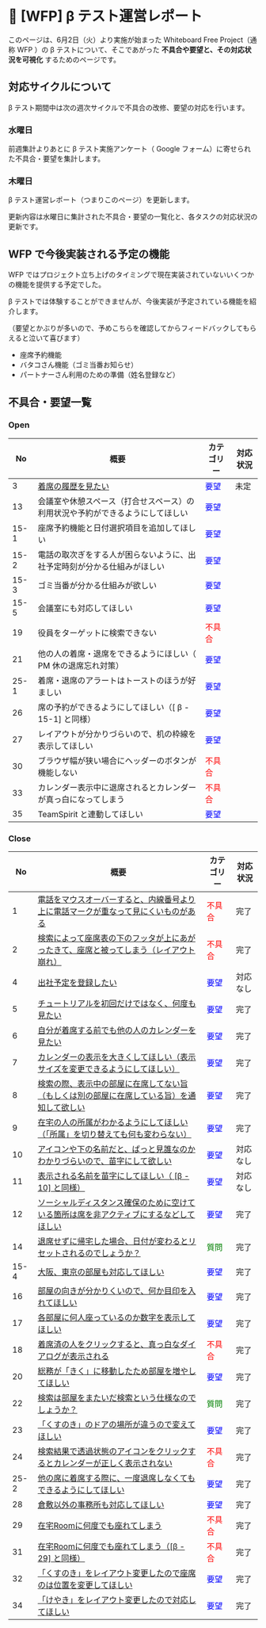 # 🌳 [WFP] β テスト運営レポート



このページは、6月2日（火）より実施が始まった Whiteboard Free Project（通称 WFP ）の β テストについて、そこであがった **不具合や要望と、その対応状況を可視化** するためのページです。



## 対応サイクルについて

β テスト期間中は次の週次サイクルで不具合の改修、要望の対応を行います。

### 水曜日

前週集計よりあとに β テスト実施アンケート（ Google フォーム）に寄せられた不具合・要望を集計します。

### 木曜日

β テスト運営レポート（つまりこのページ）を更新します。

更新内容は水曜日に集計された不具合・要望の一覧化と、各タスクの対応状況の更新です。



## WFP で今後実装される予定の機能

WFP ではプロジェクト立ち上げのタイミングで現在実装されていないいくつかの機能を提供する予定でした。

β テストでは体験することができませんが、今後実装が予定されている機能を紹介します。

（要望とかぶりが多いので、予めこちらを確認してからフィードバックしてもらえると泣いて喜びます）

- 座席予約機能
- バタコさん機能（ゴミ当番お知らせ）
- パートナーさん利用のための準備（姓名登録など）



## 不具合・要望一覧

### Open

| No    | 概要                                                         | カテゴリー                              | 対応状況 |
| ----- | ------------------------------------------------------------ | --------------------------------------- | -------- |
| 3    | [着席の履歴を見たい](https://github.com/a-kodama/WFP_beta_test/blob/master/Beta-3.md)                                           | <span style="color: blue;">要望</span>  |   未定       |
| 13   | 会議室や休憩スペース（打合せスペース）の利用状況や予約ができるようにしてほしい | <span style="color: blue;">要望</span>  |          |
| 15-1 | 座席予約機能と日付選択項目を追加してほしい                   | <span style="color: blue;">要望</span>  |          |
| 15-2 | 電話の取次ぎをする人が困らないように、出社予定時刻が分かる仕組みがほしい | <span style="color: blue;">要望</span>  |          |
| 15-3 | ゴミ当番が分かる仕組みが欲しい                               | <span style="color: blue;">要望</span>  |          |
| 15-5 | 会議室にも対応してほしい                                     | <span style="color: blue;">要望</span>  |          |
| 19 | 役員をターゲットに検索できない                      | <span style="color: red;">不具合</span> |          |
| 21 | 他の人の着席・退席をできるようにほしい（ PM 休の退席忘れ対策）   | <span style="color: blue;">要望</span>  |          |
| 25-1 | 着席・退席のアラートはトーストのほうが好ましい | <span style="color: blue;">要望</span> |          |
| 26 | 席の予約ができるようにしてほしい（[ β - 15-1] と同様） | <span style="color: blue;">要望</span> |          |
| 27 | レイアウトが分かりづらいので、机の枠線を表示してほしい | <span style="color: blue;">要望</span> |          |
| 30 | ブラウザ幅が狭い場合にヘッダーのボタンが機能しない | <span style="color: red;">不具合</span> |          |
| 33 | カレンダー表示中に退席されるとカレンダーが真っ白になってしまう | <span style="color: red;">不具合</span> |          |
| 35 | TeamSpirit と連動してほしい | <span style="color: blue;">要望</span> |          |


### Close

| No   | 概要                                                         | カテゴリー                              | 対応状況 |
| ---- | ------------------------------------------------------------ | --------------------------------------- | -------- |
| 1    | [電話をマウスオーバーすると、内線番号より上に電話マークが重なって見にくいものがある](https://github.com/a-kodama/WFP_beta_test/blob/master/Beata-1.md) | <span style="color: red;">不具合</span> | 完了     |
| 2    | [検索によって座席表の下のフッタが上にあがったきて、座席と被ってしまう（レイアウト崩れ）](https://github.com/a-kodama/WFP_beta_test/blob/master/Beta-2.md) | <span style="color: red;">不具合</span> | 完了     |
| 4    | [出社予定を登録したい](https://github.com/a-kodama/WFP_beta_test/blob/master/Beta-4.md) | <span style="color: blue;">要望</span>  | 対応なし |
| 5    | [チュートリアルを初回だけではなく、何度も見たい](https://github.com/a-kodama/WFP_beta_test/blob/master/Beta-5.md) | <span style="color: blue;">要望</span>  | 完了     |
| 6    | [自分が着席する前でも他の人のカレンダーを見たい](https://github.com/a-kodama/WFP_beta_test/blob/master/Beta-6.md) | <span style="color: blue;">要望</span>  | 完了     |
| 7    | [カレンダーの表示を大きくしてほしい（表示サイズを変更できるようにしてほしい）](https://github.com/a-kodama/WFP_beta_test/blob/master/Beta-7.md) | <span style="color: blue;">要望</span>  | 完了     |
| 8    | [検索の際、表示中の部屋に在席してない旨（もしくは別の部屋に在席している旨）を通知して欲しい](https://github.com/a-kodama/WFP_beta_test/blob/master/Beta-8.md) | <span style="color: blue;">要望</span>  | 完了     |
| 9    | [在宅の人の所属がわかるようにしてほしい（「所属」を切り替えても何も変わらない）](https://github.com/a-kodama/WFP_beta_test/blob/master/Beta-9.md) | <span style="color: blue;">要望</span>  | 完了 |
| 10   | [アイコンや下の名前だと、ぱっと見誰なのかわかりづらいので、苗字にして欲しい](https://github.com/a-kodama/WFP_beta_test/blob/master/Beta-10.md) | <span style="color: blue;">要望</span>  | 対応なし |
| 11   | [表示される名前を苗字にしてほしい（ [β - 10] と同様）](https://github.com/a-kodama/WFP_beta_test/blob/master/Beta-11.md) | <span style="color: blue;">要望</span>  | 対応なし |
| 12   | [ソーシャルディスタンス確保のために空けている箇所は席を非アクティブにするなどしてほしい](https://github.com/a-kodama/WFP_beta_test/blob/master/Beta-12.md) | <span style="color: blue;">要望</span>  | 完了     |
| 14   | [退席せずに帰宅した場合、日付が変わるとリセットされるのでしょうか？](https://github.com/a-kodama/WFP_beta_test/blob/master/Beta-14.md) | <span style="color: green;">質問</span> | 完了     |
| 15-4 | [大阪、東京の部屋も対応してほしい](https://github.com/a-kodama/WFP_beta_test/blob/master/Beta-15-4.md) | <span style="color: blue;">要望</span>  | 完了 |
| 16   | [部屋の向きが分かりくいので、何か目印を入れてほしい](https://github.com/a-kodama/WFP_beta_test/blob/master/Beta-16.md) | <span style="color: blue;">要望</span>  | 完了     |
| 17   | [各部屋に何人座っているのか数字を表示してほしい](https://github.com/a-kodama/WFP_beta_test/blob/master/Beta-17.md) | <span style="color: blue;">要望</span>  | 完了     |
| 18 | [着席済の人をクリックすると、真っ白なダイアログが表示される](https://github.com/a-kodama/WFP_beta_test/blob/master/Beta-18.md) | <span style="color: red;">不具合</span> | 完了 |
| 20   | [総務が「きく」に移動したため部屋を増やしてほしい](https://github.com/a-kodama/WFP_beta_test/blob/master/Beta-20.md) | <span style="color: blue;">要望</span>  | 完了     |
| 22   | [検索は部屋をまたいだ検索という仕様なのでしょうか？](https://github.com/a-kodama/WFP_beta_test/blob/master/Beta-22.md) | <span style="color: green;">質問</span> | 完了     |
| 23 | [「くすのき」のドアの場所が違うので変えてほしい](https://github.com/a-kodama/WFP_beta_test/blob/master/Beta-23.md) | <span style="color: blue;">要望</span>  | 完了 |
| 24   | [検索結果で透過状態のアイコンをクリックするとカレンダーが正しく表示されない](https://github.com/a-kodama/WFP_beta_test/blob/master/Beta-24.md) | <span style="color: red;">不具合</span> | 完了     |
| 25-2 | [他の席に着席する際に、一度退席しなくてもできるようにしてほしい](https://github.com/a-kodama/WFP_beta_test/blob/master/Beta-25_2.md) | <span style="color: blue;">要望</span> | 完了 |
| 28 | [倉敷以外の事務所も対応してほしい](https://github.com/a-kodama/WFP_beta_test/blob/master/Beta-28.md) | <span style="color: blue;">要望</span> | 完了 |
| 29 | [在宅Roomに何度でも座れてしまう](https://github.com/a-kodama/WFP_beta_test/blob/master/Beta-29.md) | <span style="color: red;">不具合</span> | 完了 |
| 31 | [在宅Roomに何度でも座れてしまう（[β - 29] と同様）](https://github.com/a-kodama/WFP_beta_test/blob/master/Beta-29.md) | <span style="color: red;">不具合</span> | 完了 |
| 32 | [「くすのき」をレイアウト変更したので座席のは位置を変更してほしい](https://github.com/a-kodama/WFP_beta_test/blob/master/Beta-32.md) | <span style="color: blue;">要望</span> | 完了 |
| 34 | [「けやき」をレイアウト変更したので対応してほしい](https://github.com/a-kodama/WFP_beta_test/blob/master/Beta-34.md) | <span style="color: blue;">要望</span> | 完了 |

